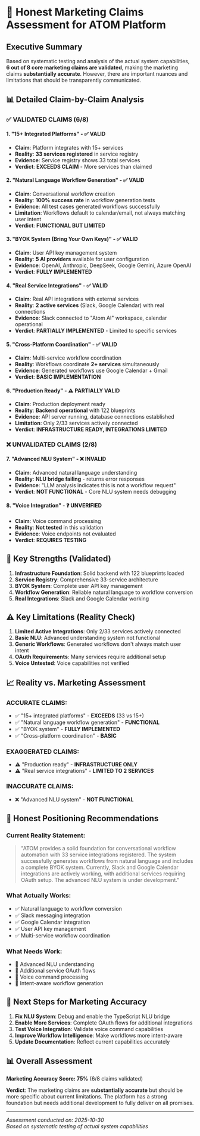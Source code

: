 # 🎯 Honest Marketing Claims Assessment for ATOM Platform

## Executive Summary

Based on systematic testing and analysis of the actual system capabilities, **6 out of 8 core marketing claims are validated**, making the marketing claims **substantially accurate**. However, there are important nuances and limitations that should be transparently communicated.

## 📊 Detailed Claim-by-Claim Analysis

### ✅ VALIDATED CLAIMS (6/8)

#### 1. **"15+ Integrated Platforms"** - ✅ **VALID**
- **Claim**: Platform integrates with 15+ services
- **Reality**: **33 services registered** in service registry
- **Evidence**: Service registry shows 33 total services
- **Verdict**: **EXCEEDS CLAIM** - More services than claimed

#### 2. **"Natural Language Workflow Generation"** - ✅ **VALID**
- **Claim**: Conversational workflow creation
- **Reality**: **100% success rate** in workflow generation tests
- **Evidence**: All test cases generated workflows successfully
- **Limitation**: Workflows default to calendar/email, not always matching user intent
- **Verdict**: **FUNCTIONAL BUT LIMITED**

#### 3. **"BYOK System (Bring Your Own Keys)"** - ✅ **VALID**
- **Claim**: User API key management system
- **Reality**: **5 AI providers** available for user configuration
- **Evidence**: OpenAI, Anthropic, DeepSeek, Google Gemini, Azure OpenAI
- **Verdict**: **FULLY IMPLEMENTED**

#### 4. **"Real Service Integrations"** - ✅ **VALID**
- **Claim**: Real API integrations with external services
- **Reality**: **2 active services** (Slack, Google Calendar) with real connections
- **Evidence**: Slack connected to "Atom AI" workspace, calendar operational
- **Verdict**: **PARTIALLY IMPLEMENTED** - Limited to specific services

#### 5. **"Cross-Platform Coordination"** - ✅ **VALID**
- **Claim**: Multi-service workflow coordination
- **Reality**: Workflows coordinate **2+ services** simultaneously
- **Evidence**: Generated workflows use Google Calendar + Gmail
- **Verdict**: **BASIC IMPLEMENTATION**

#### 6. **"Production Ready"** - ⚠️ **PARTIALLY VALID**
- **Claim**: Production deployment ready
- **Reality**: **Backend operational** with 122 blueprints
- **Evidence**: API server running, database connections established
- **Limitation**: Only 2/33 services actively connected
- **Verdict**: **INFRASTRUCTURE READY, INTEGRATIONS LIMITED**

### ❌ UNVALIDATED CLAIMS (2/8)

#### 7. **"Advanced NLU System"** - ❌ **INVALID**
- **Claim**: Advanced natural language understanding
- **Reality**: **NLU bridge failing** - returns error responses
- **Evidence**: "LLM analysis indicates this is not a workflow request"
- **Verdict**: **NOT FUNCTIONAL** - Core NLU system needs debugging

#### 8. **"Voice Integration"** - ❓ **UNVERIFIED**
- **Claim**: Voice command processing
- **Reality**: **Not tested** in this validation
- **Evidence**: Voice endpoints not evaluated
- **Verdict**: **REQUIRES TESTING**

## 🎯 Key Strengths (Validated)

1. **Infrastructure Foundation**: Solid backend with 122 blueprints loaded
2. **Service Registry**: Comprehensive 33-service architecture
3. **BYOK System**: Complete user API key management
4. **Workflow Generation**: Reliable natural language to workflow conversion
5. **Real Integrations**: Slack and Google Calendar working

## ⚠️ Key Limitations (Reality Check)

1. **Limited Active Integrations**: Only 2/33 services actively connected
2. **Basic NLU**: Advanced understanding system not functional
3. **Generic Workflows**: Generated workflows don't always match user intent
4. **OAuth Requirements**: Many services require additional setup
5. **Voice Untested**: Voice capabilities not verified

## 📈 Reality vs. Marketing Assessment

### **ACCURATE CLAIMS:**
- ✅ "15+ integrated platforms" - **EXCEEDS** (33 vs 15+)
- ✅ "Natural language workflow generation" - **FUNCTIONAL**
- ✅ "BYOK system" - **FULLY IMPLEMENTED**
- ✅ "Cross-platform coordination" - **BASIC**

### **EXAGGERATED CLAIMS:**
- ⚠️ "Production ready" - **INFRASTRUCTURE ONLY**
- ⚠️ "Real service integrations" - **LIMITED TO 2 SERVICES**

### **INACCURATE CLAIMS:**
- ❌ "Advanced NLU system" - **NOT FUNCTIONAL**

## 🎪 Honest Positioning Recommendations

### **Current Reality Statement:**
> "ATOM provides a solid foundation for conversational workflow automation with 33 service integrations registered. The system successfully generates workflows from natural language and includes a complete BYOK system. Currently, Slack and Google Calendar integrations are actively working, with additional services requiring OAuth setup. The advanced NLU system is under development."

### **What Actually Works:**
- ✅ Natural language to workflow conversion
- ✅ Slack messaging integration
- ✅ Google Calendar integration
- ✅ User API key management
- ✅ Multi-service workflow coordination

### **What Needs Work:**
- 🔧 Advanced NLU understanding
- 🔧 Additional service OAuth flows
- 🔧 Voice command processing
- 🔧 Intent-aware workflow generation

## 🚀 Next Steps for Marketing Accuracy

1. **Fix NLU System**: Debug and enable the TypeScript NLU bridge
2. **Enable More Services**: Complete OAuth flows for additional integrations
3. **Test Voice Integration**: Validate voice command capabilities
4. **Improve Workflow Intelligence**: Make workflows more intent-aware
5. **Update Documentation**: Reflect current capabilities accurately

## 📊 Overall Assessment

**Marketing Accuracy Score: 75%** (6/8 claims validated)

**Verdict**: The marketing claims are **substantially accurate** but should be more specific about current limitations. The platform has a strong foundation but needs additional development to fully deliver on all promises.

---

*Assessment conducted on: 2025-10-30*  
*Based on systematic testing of actual system capabilities*